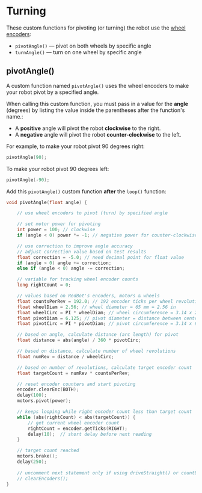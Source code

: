 # Turning

These custom functions for pivoting \(or turning\) the robot use the [wheel encoders](../physical-inputs/wheel-encoders.md):

* `pivotAngle()` — pivot on both wheels by specific angle
* `turnAngle()` — turn on one wheel by specific angle

## pivotAngle\(\)

A custom function named `pivotAngle()` uses the wheel encoders to make your robot pivot by a specified angle.

When calling this custom function, you must pass in a value for the **angle** \(degrees\) by listing the value inside the parentheses after the function's name.:

* A **positive** angle will pivot the robot **clockwise** to the right.
* A **negative** angle will pivot the robot **counter-clockwise** to the left.

For example, to make your robot pivot 90 degrees right:

```cpp
pivotAngle(90);
```

To make your robot pivot 90 degrees left:

```cpp
pivotAngle(-90);
```

Add this `pivotAngle()` custom function **after** the `loop()` function:

```cpp
void pivotAngle(float angle) {

    // use wheel encoders to pivot (turn) by specified angle

    // set motor power for pivoting
    int power = 100; // clockwise
    if (angle < 0) power *= -1; // negative power for counter-clockwise

    // use correction to improve angle accuracy
    // adjust correction value based on test results
    float correction = -5.0; // need decimal point for float value
    if (angle > 0) angle += correction;
    else if (angle < 0) angle -= correction;

    // variable for tracking wheel encoder counts
    long rightCount = 0;

    // values based on RedBot's encoders, motors & wheels
    float countsPerRev = 192.0; // 192 encoder ticks per wheel revolution
    float wheelDiam = 2.56; // wheel diameter = 65 mm = 2.56 in
    float wheelCirc = PI * wheelDiam; // wheel circumference = 3.14 x 2.56 in = 8.04 in
    float pivotDiam = 6.125; // pivot diameter = distance between centers of wheel treads = 6.125 in
    float pivotCirc = PI * pivotDiam; // pivot circumference = 3.14 x 6.125 in = 19.23 in

    // based on angle, calculate distance (arc length) for pivot
    float distance = abs(angle) / 360 * pivotCirc;

    // based on distance, calculate number of wheel revolutions
    float numRev = distance / wheelCirc;

    // based on number of revolutions, calculate target encoder count
    float targetCount = numRev * countsPerRev;

    // reset encoder counters and start pivoting
    encoder.clearEnc(BOTH);
    delay(100);
    motors.pivot(power);

    // keeps looping while right encoder count less than target count
    while (abs(rightCount) < abs(targetCount)) {
        // get current wheel encoder count
        rightCount = encoder.getTicks(RIGHT);
        delay(10);  // short delay before next reading
    }

    // target count reached
    motors.brake();
    delay(250);
    
    // uncomment next statement only if using driveStraight() or countLine() elsewhere in program
    // clearEncoders();
}
```

